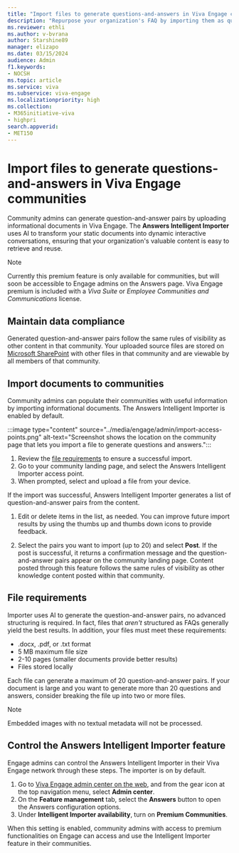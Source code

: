 ```yaml
---
title: "Import files to generate questions-and-answers in Viva Engage communities"
description: "Repurpose your organization's FAQ by importing them as question/answer pairs in Viva Engage."
ms.reviewer: ethli
ms.author: v-bvrana
author: Starshine89
manager: elizapo
ms.date: 03/15/2024
audience: Admin
f1.keywords:
- NOCSH
ms.topic: article
ms.service: viva
ms.subservice: viva-engage
ms.localizationpriority: high
ms.collection:  
- M365initiative-viva
- highpri
search.appverid:
- MET150
---
```


# Import files to generate questions-and-answers in Viva Engage communities

Community admins can generate question-and-answer pairs by uploading informational documents in Viva Engage. The **Answers Intelligent Importer** uses AI to transform your static documents into dynamic interactive conversations, ensuring that your organization's valuable content is easy to retrieve and reuse.

>[!NOTE]
>Currently this premium feature is only available for communities, but will soon be accessible to Engage admins on the Answers page. Viva Engage premium is included with a _Viva Suite_ or _Employee Communities and Communications_ license.

## Maintain data compliance

Generated question-and-answer pairs follow the same rules of visibility as other content in that community. Your uploaded source files are stored on [Microsoft SharePoint](/viva/engage/get-started-with-viva-engage/file-storage) with other files in that community and are viewable by all members of that community.

## Import documents to communities

Community admins can populate their communities with useful information by importing informational documents. The Answers Intelligent Importer is enabled by default.

:::image type="content" source="../media/engage/admin/import-access-points.png" alt-text="Screenshot shows the location on the community page that lets you import a file to generate questions and answers.":::

1. Review the [file requirements](#file-requirements) to ensure a successful import.
1. Go to your community landing page, and select the Answers Intelligent Importer access point.
1. When prompted, select and upload a file from your device.

If the import was successful, Answers Intelligent Importer generates a list of question-and-answer pairs from the content.

1. Edit or delete items in the list, as needed. You can improve future import results by using the thumbs up and thumbs down icons to provide feedback.

1. Select the pairs you want to import (up to 20) and select **Post**.
If the post is successful, it returns a confirmation message and the question-and-answer pairs appear on the community landing page. 
Content posted through this feature follows the same rules of visibility as other knowledge content posted within that community.

## File requirements

Importer uses AI to generate the question-and-answer pairs, no advanced structuring is required. In fact, files that _aren't_ structured as FAQs generally yield the best results. In addition, your files must meet these requirements:

- .docx, .pdf, or .txt format
- 5 MB maximum file size
- 2-10 pages (smaller documents provide better results)
- Files stored locally

Each file can generate a maximum of 20 question-and-answer pairs. If your document is large and you want to generate more than 20 questions and answers, consider breaking the file up into two or more files.

>[!NOTE]
>Embedded images with no textual metadata will not be processed.

## Control the Answers Intelligent Importer feature

Engage admins can control the Answers Intelligent Importer in their Viva Engage network through these steps. The importer is on by default.

1. Go to [Viva Engage admin center on the web](http://engage.cloud.microsoft/main/admin), and from the gear icon at the top navigation menu, select **Admin center**.
1. On the **Feature management** tab, select the **Answers** button  to open the Answers configuration options.
1. Under **Intelligent Importer availability**, turn on **Premium Communities**.

When this setting is enabled, community admins with access to premium functionalities on Engage can access and use the Intelligent Importer feature in their communities.  